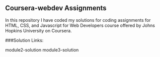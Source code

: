 ## Coursera-webdev Assignments

In this repository I have coded my solutions for coding assignments for HTML, CSS, and Javascript for Web Developers course offered by Johns Hopkins University on Coursera.

###Solution Links:

module2-solution
module3-solution
